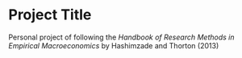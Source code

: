 # Project Title

Personal project of following the _Handbook of Research Methods in Empirical Macroeconomics_ by Hashimzade and Thorton (2013)

